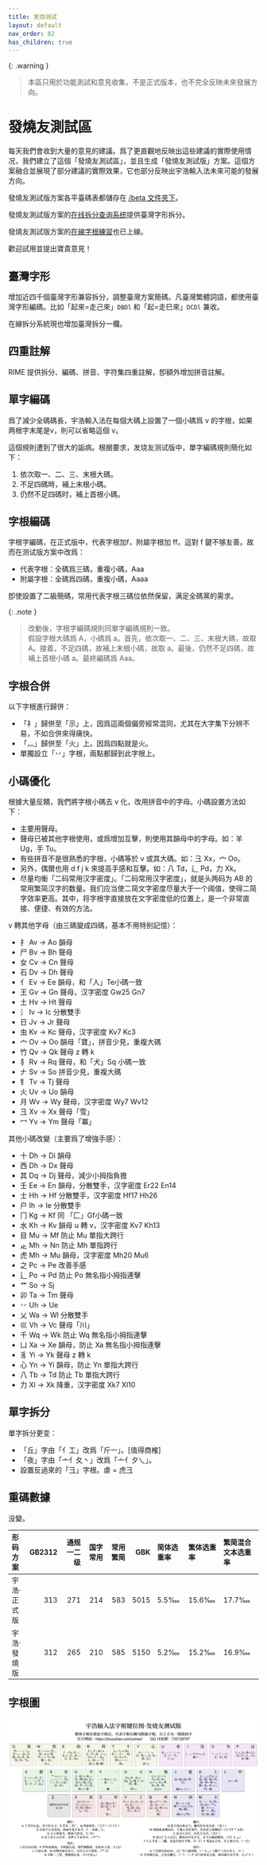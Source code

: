 ```yaml
---
title: 发烧测试
layout: default
nav_order: 82
has_children: true
---
```


{: .warning }
>本區只用於功能測試和意見收集，不是正式版本，也不完全反映未來發展方向。

<!-- omit in toc -->
# 發燒友測試區

每天我們會收到大量的意見的建議。爲了更直觀地反映出這些建議的實際使用情况，我們建立了這個「發燒友測試區」，並且生成「發燒友測試版」方案。這個方案融合並展現了部分建議的實際效果，它也部分反映出宇浩輸入法未來可能的發展方向。

發燒友測試版方案各平臺碼表都儲存在 [/beta 文件夾下](https://github.com/forFudan/yuhao/tree/main/beta/)。

發燒友測試版方案的[在线拆分查询系统](../../beta/chaifen)提供臺灣字形拆分。

發燒友測試版方案的[在線字根練習](../../beta/practice/practice.html)也已上線。

歡迎試用並提出寶貴意見！

## 臺灣字形

增加近四千個臺灣字形兼容拆分，調整臺灣方案簡碼。凡臺灣繁體詞語，都使用臺灣字形編碼。比如「起來=走己來」`DBDl` 和「起=走巳來」`DCDl` 兼收。

在線拆分系統現也增加臺灣拆分一欄。

## 四重註解

RIME 提供拆分、編碼、拼音、字符集四重註解，卽額外增加拼音註解。

## 單字編碼

爲了減少全碼碼長，宇浩輸入法在每個大碼上設置了一個小碼爲 v 的字根，如果两根字末尾是v，則可以省略這個 v。

這個規則遭到了很大的詬病。根据要求，发烧友测试版中，單字編碼規則簡化如下：

1. 依次取一、二、三、末根大碼。
2. 不足四碼時，補上末根小碼。
3. 仍然不足四碼时，補上首根小碼。

## 字根編碼

字根字編碼，在正式版中，代表字根加f，附屬字根加 ff。這對 f 鍵不够友善。故而在测试版方案中改爲：

- 代表字根：全碼爲三碼，重複小碼，Aaa
- 附屬字根：全碼爲四碼，重複小碼，Aaaa

卽使設置了二級簡碼，常用代表字根三碼位依然保留，满足全碼黨的需求。

{: .note }
>改動後，字根字編碼規則同單字編碼規則一致。  
>假設字根大碼爲 A，小碼爲 a。首先，依次取一、二、三、末根大碼，故取 A。接着，不足四碼，故補上末根小碼，故取 a。最後，仍然不足四碼，故補上首根小碼 a。最終編碼爲 Aaa。

## 字根合併

以下字根進行歸併：

- 「礻」歸併至「示」上，因爲這兩個偏旁經常混同，尤其在大字集下分辨不易，不如合併來得痛快。
- 「灬」歸併至「火」上。因爲四點就是火。
- 單獨設立「丷」字根，兩點都歸到此字根上。

## 小碼優化

根據大量反饋，我們將字根小碼去 v 化，改用拼音中的字母。小碼設置方法如下：

- 主要用聲母。
- 聲母已被其他字根使用，或爲增加互擊，則使用其韻母中的字母。如：羊 Ug，手 Tu。
- 有些拼音不是很熟悉的字根，小碼等於 v 或其大碼。如：彐 Xx，宀 Oo。
- 另外，偶爾也用 d f j k 來提高手感和互擊。如：八 Td，辶 Pd，力 Xk。
- 尽量均衡「二码常用汉字密度」。「二码常用汉字密度」，就是头两码为 AB 的常用繁简汉字的数量。我们应当使二简文字密度尽量大于一个阈值，使得二简字效率更高。其中，将字根字直接放在文字密度低的位置上，是一个非常直接、便捷、有效的方法。

v 轉其他字母（由三碼變成四碼，基本不用特别記憶）：

- 扌 Av -> Ao 韻母
- 尸 Bv -> Bh 聲母
- 女 Cv -> Cn 聲母
- 石 Dv -> Dh 聲母
- 亻 Ev -> Ee 韻母，和「人」Te小碼一致
- 王 Gv -> Gn 聲母，汉字密度 Gw25 Gn7
- 土 Hv -> Ht 聲母
- 氵 Iv -> Ic 分散雙手
- 日 Jv -> Jr 聲母
- 虫 Kv -> Kc 聲母，汉字密度 Kv7 Kc3
- 宀 Ov -> Oo 韻母「寶」，拼音少見，重複大碼
- 竹 Qv -> Qk 聲母 z 轉 k
- 犭 Rv -> Rq 聲母，和「犬」Sq 小碼一致
- 𠂇 Sv -> So 拼音少見，重複大碼
- 钅 Tv -> Tj 聲母
- 火 Uv -> Uo 韻母
- 月 Wv -> Wy 聲母，汉字密度 Wy7 Wv12
- 彐 Xv -> Xx 聲母「雪」
- 冖 Yv -> Ym 聲母「冪」

其他小碼改變（主要爲了增強手感）：

- 十 Dh -> Di 韻母
- 西 Dh -> Dx 聲母
- 其 Dq -> Dj 聲母，減少小拇指負擔
- 壬 Ee -> En 韻母，分散雙手，汉字密度 Er22 En14
- 士 Hh -> Hf 分散雙手，汉字密度 Hf17 Hh26
- 户 Ih -> Ie 分散雙手
- 冂 Kg -> Kf 同 「匚」Gf小碼一致
- 水 Kh -> Kv 韻母 u 轉 v，汉字密度 Kv7 Kh13
- 目 Mu -> Mf 防止 Mu 單指大跨行
- 龰 Mh -> Nn 防止 Mh 單指跨行
- 虎 Mh -> Mu 韻母，汉字密度 Mh20 Mu6
- 之 Pc -> Pe 改善手感
- 辶 Po -> Pd 防止 Po 無名指小拇指連擊
- 艹 So -> Sj
- 卯 Ta -> Tm 聲母
- 丷 Uh -> Ue
- 乂 Wa -> Wl 分散雙手
- 巛 Vh -> Vc 聲母「川」
- 千 Wq -> Wk 防止 Wq 無名指小拇指連擊
- 凵 Xa -> Xe 韻母，防止 Xa 無名指小拇指連擊
- 豸 Yi -> Yk 聲母 z 轉 k
- 心 Yn -> Yi 韻母，防止 Yn 單指大跨行
- 八 Tb -> Td 防止 Tb 單指大跨行
- 力 Xl -> Xk 降重，汉字密度 Xk7 Xl10

## 單字拆分

單字拆分更变：

- 「丘」字由「亻工」改爲「斤一」。[值得商榷]
- 「夜」字由「亠亻夂丶」改爲「亠亻夕乀」。
- 設置反過來的「彐」字根。虐 = 虎彐

## 重碼數據

没變。

| 形码方案    | GB2312 | 通规一二级 | 国字常用 | 常用繁简 |  GBK | 简体选重率 | 繁体选重率 | 繁简混合文本选重率 |
| :---------- | -----: | ---------: | -------: | -------: | ---: | :--------- | :--------- | :----------------- |
| 宇浩·正式版 |    313 |        271 |      214 |      583 | 5015 | 5.5‱       | 15.6‱      | 17.7‱              |
| 宇浩·發燒版 |    312 |        265 |      210 |      585 | 5150 | 5.2‱       | 15.2‱      | 16.9‱              |

## 字根圖

[![宇浩输入法宋体字根图测试版](../../image/宇浩输入法宋体字根图测试版.png)](../../image/宇浩输入法宋体字根图测试版.png)

<!-- ## 其他

設置漢字拆分圖示，不同顔色表示不同拆分。 -->
